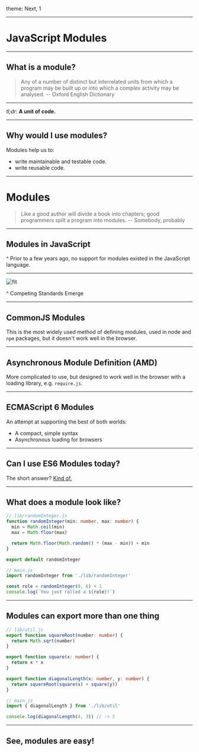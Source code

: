 theme: Next, 1

---

# JavaScript Modules

---

## What is a module?

> Any of a number of distinct but interrelated units from which a program may be built up or into which a complex activity may be analysed.
> -- Oxford English Dictionary

---

_tl;dr:_ **A unit of code.**

---

## Why would I use modules?

Modules help us to:

- write maintainable and testable code.
- write reusable code.

---

# Modules

> Like a good author will divide a book into chapters; good programmers split a program into modules. -- Somebody, probably

---

## Modules in JavaScript

^ Prior to a few years ago, no support for modules existed in the JavaScript
language.

---

![fit](https://imgs.xkcd.com/comics/standards.png)

^ Competing Standards Emerge

---

## CommonJS Modules

This is the most widely used method of defining modules, used in node and `npm` packages, but it doesn't work well in the browser.

---

## Asynchronous Module Definition (AMD)

More complicated to use, but designed to work well in the browser with a loading library, e.g. `require.js`.

---

## ECMAScript 6 Modules

An attempt at supporting the best of both worlds:

- A compact, simple syntax
- Asynchronous loading for browsers

---

## Can I use ES6 Modules today?

The short answer? [Kind of.](https://caniuse.com/#feat=es6-module)

---

## What does a module look like?

```typescript
// lib/randomInteger.js
function randomInteger(min: number, max: number) {
  min = Math.ceil(min)
  max = Math.floor(max)

  return Math.floor(Math.random() * (max - min)) + min
}

export default randomInteger

// main.js
import randomInteger from './lib/randomInteger'

const role = randomInteger(0, 6) + 1
console.log(`You just rolled a ${role}!`)
```

---

## Modules can export more than one thing

```typescript
// lib/util.js
export function squareRoot(number: number) {
  return Math.sqrt(number)
}

export function square(x: number) {
  return x * x
}

export function diagonalLength(x: number, y: number) {
  return squareRoot(square(x) + square(y))
}

// main.js
import { diagonalLength } from './lib/util'

console.log(diagonalLength(4, 3)) // -> 5
```

---

## See, modules are easy!
